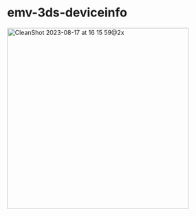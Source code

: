 # emv-3ds-deviceinfo

<img width="422" alt="CleanShot 2023-08-17 at 16 15 59@2x" src="https://github.com/dryaz/emv-3ds-deviceinfo/assets/1395176/acdb9161-cce3-4f0a-a250-de7652c1ab57">

